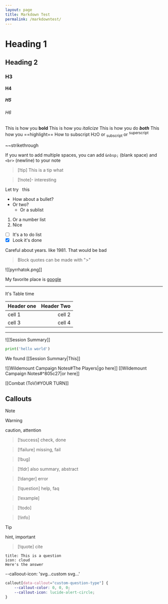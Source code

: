```yaml
---
layout: page
title: Markdown Test
permalink: /markdowntest/
---
```


# Heading 1
## Heading 2
### H3
#### H4
##### H5
###### H6

This is how you **bold**
This is how you *italicize*
This is how you do ***both***
This how you ==highlight==
How to subscript H`2`O  or <sub>subscript </sub> or <sup>superscript</sup>

~~strikethrough
 
If you want to add multiple spaces, you can add `&nbsp;` (blank space) and `<br>` (newline) to your note

>[!tip] This is a tip
>what

>[!note]-
>interesting

Let try &nbsp;                              this


- How about a bullet?
- Or two?
	- Or a sublist

1. Or a number list
2. Nice

- [ ] It's a to do list
- [x] Look it's done

Careful about years. like 1981\. That would be bad

>Block quotes can be made with ">"


![[pyrrhatok.png]]

My favorite place is [google](https://google.com)

---


It's Table time

|Header one| Header Two|
|:--|--:|
|cell 1| cell 2|
|cell 3| cell 4|

---
![[Session Summary]]

```python
print('hello world')
```
 

We found [[Session Summary|This]]

![[Wildemount Campaign Notes#The Players|go here]]
[[Wildemount Campaign Notes#^805c27|or here]]







[[Combat (ToV)#YOUR TURN]]

## Callouts

>[!note]

>[!warning]
>caution, attention

>[!success]
>check, done

>[!failure]
>missing, fail

>[!bug]

>[!tldr]
>also summary, abstract

>[!danger]
>error

>[!question]
>help, faq

>[!example]

>[!todo]

>[!info]

>[!tip]
>hint, important

>[!quote]
>cite

```ad-question
title: This is a question
icon: cloud
Here's the answer
```

--calloout-icon: 'svg...custom svg...</svg>'

```css
callout[data-callout="custom-question-type"] {
    --callout-color: 0, 0, 0;
    --callout-icon: lucide-alert-circle;
}
```

